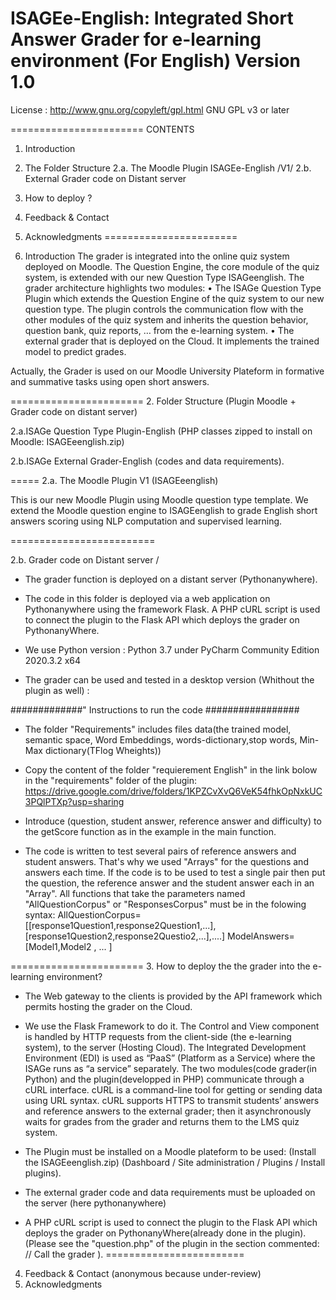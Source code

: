 ISAGEe-English: Integrated Short Answer Grader for e-learning environment (For English)
                                Version 1.0
=======================

License : http://www.gnu.org/copyleft/gpl.html GNU GPL v3 or later

======================= CONTENTS

1. Introduction
2. The Folder Structure
   2.a. The Moodle Plugin ISAGEe-English /V1/
   2.b. External Grader code on Distant server

3. How to deploy ?
4. Feedback & Contact
5. Acknowledgments
=======================

1. Introduction
The grader is integrated into the online quiz system deployed on Moodle. 
The Question Engine, the core module of the quiz system, is extended with our new Question Type ISAGeenglish. 
The grader architecture highlights two modules:
• The ISAGe Question Type Plugin which extends the Question Engine of the quiz system to our new question type. 
  The plugin controls the communication flow with the other modules of the quiz system and inherits the question behavior, question bank, quiz reports, … from the e-learning system. 
• The external grader that is deployed on the Cloud. It implements the trained model to predict grades.

Actually, the Grader is used on our Moodle University Plateform in formative and summative tasks using open short answers.

======================= 
2. Folder Structure (Plugin Moodle + Grader code on distant server)

   2.a.ISAGe Question Type Plugin-English (PHP classes zipped to install on Moodle: ISAGEeenglish.zip)

   2.b.ISAGe External Grader-English (codes and data requirements).  

===== 
2.a. The Moodle Plugin V1 (ISAGEeenglish)

This is our new Moodle Plugin using Moodle question type template. We extend the Moodle question engine to ISAGEenglish to grade English short answers scoring using NLP computation and supervised learning.

=========================

2.b. Grader code on Distant server /

- The grader function is deployed on a distant server (Pythonanywhere).
- The code in this folder is deployed via a web application on Pythonanywhere using the framework Flask.
  A PHP cURL script is used to connect the plugin to the Flask API which deploys the grader on PythonanyWhere.

- We use Python version : Python 3.7 under PyCharm Community Edition 2020.3.2 x64

- The grader can be used and tested in a desktop version (Whithout the plugin as well) :

#############" Instructions to run the code #################

- The folder "Requirements" includes files data(the trained model, semantic space, Word Embeddings, words-dictionary,stop words, Min-Max dictionary(TFlog Wheights))

- Copy the content of the folder "requierement English" in the link bolow in the "requirements" folder of the plugin:
https://drive.google.com/drive/folders/1KPZCvXvQ6VeK54fhkOpNxkUC3PQlPTXp?usp=sharing

- Introduce (question, student answer, reference answer and difficulty) to the getScore function as in the example in the main function.

- The code is written to test several pairs of reference answers and student answers. 
  That's why we used "Arrays" for the questions and answers each time. 
  If the code is to be used to test a single pair then put the question, the reference answer and the student answer each in an "Array". 
  All functions that take the parameters named "AllQuestionCorpus" or "ResponsesCorpus" must be in the folowing syntax: AllQuestionCorpus=[[response1Question1,response2Question1,...],[response1Question2,response2Questio2,...],....] ModelAnswers=[Model1,Model2 , ... ]

======================= 
3. How to deploy the the grader into the e-learning environment?

- The Web gateway to the clients is provided by the API framework which permits hosting the grader on the Cloud.
- We use the Flask Framework to do it.
  The Control and View component is handled by HTTP requests from the client-side (the e-learning system), to the server (Hosting Cloud).
  The Integrated Development Environment (EDI) is used as “PaaS” (Platform as a Service) where the ISAGe runs as “a service” separately. 
  The two modules(code grader(in Python) and the plugin(developped in PHP) communicate through a cURL interface. cURL is a command-line tool for getting or sending data using URL syntax. cURL supports HTTPS to transmit students’ answers and reference answers to the external grader; then it asynchronously waits for grades from the grader and returns them to the LMS quiz system.

- The Plugin must be installed on a Moodle plateform to be used: (Install the ISAGEeenglish.zip) 
 (Dashboard / Site administration / Plugins / Install plugins).

- The external grader code and data requirements must be uploaded on the server (here pythonanywhere)

- A PHP cURL script is used to connect the plugin to the Flask API which deploys the grader on PythonanyWhere(already done in the plugin). 
 (Please see the "question.php" of the plugin in the section commented: // Call the grader ). 
========================
4. Feedback & Contact (anonymous because under-review) 
5. Acknowledgments
